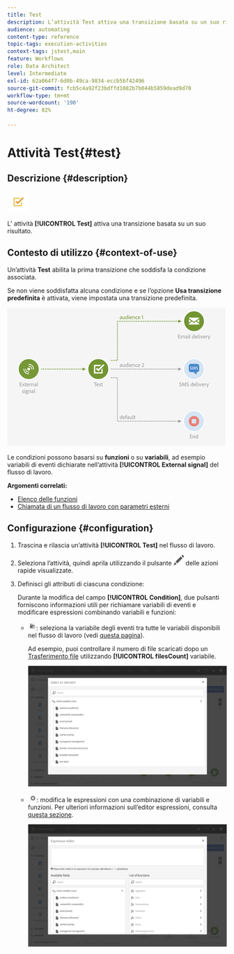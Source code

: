 ```yaml
---
title: Test
description: L’attività Test attiva una transizione basata su un suo risultato.
audience: automating
content-type: reference
topic-tags: execution-activities
context-tags: jstest,main
feature: Workflows
role: Data Architect
level: Intermediate
exl-id: 62a064f7-6d0b-49ca-9834-eccb5bf42496
source-git-commit: fcb5c4a92f23bdffd1082b7b044b5859dead9d70
workflow-type: tm+mt
source-wordcount: '190'
ht-degree: 82%

---
```


# Attività Test{#test}

## Descrizione {#description}

![](assets/test.png)

L’ attività **[!UICONTROL Test]** attiva una transizione basata su un suo risultato.

## Contesto di utilizzo {#context-of-use}

Un’attività **Test** abilita la prima transizione che soddisfa la condizione associata.

Se non viene soddisfatta alcuna condizione e se l’opzione **Usa transizione predefinita** è attivata, viene impostata una transizione predefinita.

![](assets/wkf_test_activity_example.png)

Le condizioni possono basarsi su **funzioni** o su **variabili**, ad esempio variabili di eventi dichiarate nell’attività **[!UICONTROL External signal]** del flusso di lavoro.

**Argomenti correlati:**

* [Elenco delle funzioni](../../automating/using/list-of-functions.md)
* [Chiamata di un flusso di lavoro con parametri esterni](../../automating/using/calling-a-workflow-with-external-parameters.md)

## Configurazione {#configuration}

1. Trascina e rilascia un’attività **[!UICONTROL Test]** nel flusso di lavoro.
1. Seleziona l’attività, quindi aprila utilizzando il pulsante ![](assets/edit_darkgrey-24px.png) delle azioni rapide visualizzate.
1. Definisci gli attributi di ciascuna condizione:

   Durante la modifica del campo **[!UICONTROL Condition]**, due pulsanti forniscono informazioni utili per richiamare variabili di eventi e modificare espressioni combinando variabili e funzioni:

   * ![](assets/extsignal_picker.png): seleziona la variabile degli eventi tra tutte le variabili disponibili nel flusso di lavoro (vedi [questa pagina](../../automating/using/customizing-workflow-external-parameters.md)).

      Ad esempio, puoi controllare il numero di file scaricati dopo un [Trasferimento file](../../automating/using/transfer-file.md) utilizzando **[!UICONTROL filesCount]** variabile.

      ![](assets/wkf_test_activity_variables.png)

   * ![](assets/extsignal_expression_editor.png): modifica le espressioni con una combinazione di variabili e funzioni. Per ulteriori informazioni sull’editor espressioni, consulta [questa sezione](../../automating/using/advanced-expression-editing.md).

      ![](assets/wkf_test_activity_variables_expression.png)
